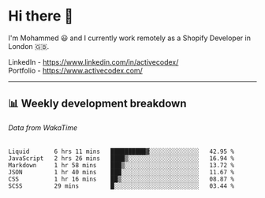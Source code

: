 # Hi there 👋

I'm Mohammed 😃 and I currently work remotely as a Shopify Developer in London 🇬🇧.

LinkedIn - https://www.linkedin.com/in/activecodex/
<br/>
Portfolio - https://www.activecodex.com/

---

## 📊 Weekly development breakdown
###### Data from WakaTime

<!--START_SECTION:waka-->

```text
Liquid       6 hrs 11 mins   ██████████▓░░░░░░░░░░░░░░   42.95 %
JavaScript   2 hrs 26 mins   ████▒░░░░░░░░░░░░░░░░░░░░   16.94 %
Markdown     1 hr 58 mins    ███▒░░░░░░░░░░░░░░░░░░░░░   13.72 %
JSON         1 hr 40 mins    ███░░░░░░░░░░░░░░░░░░░░░░   11.67 %
CSS          1 hr 16 mins    ██▒░░░░░░░░░░░░░░░░░░░░░░   08.87 %
SCSS         29 mins         █░░░░░░░░░░░░░░░░░░░░░░░░   03.44 %
```

<!--END_SECTION:waka-->
